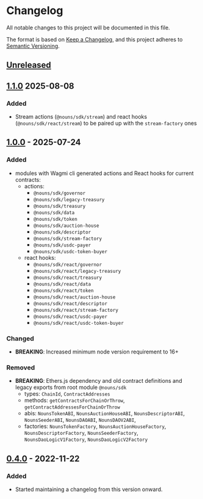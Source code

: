 # Changelog

All notable changes to this project will be documented in this file.

The format is based on [Keep a Changelog](https://keepachangelog.com/en/1.1.0/),
and this project adheres to [Semantic Versioning](https://semver.org/spec/v2.0.0.html).

## [Unreleased]

## [1.1.0] 2025-08-08

### Added

- Stream actions (`@nouns/sdk/stream`) and react hooks (`@nouns/sdk/react/stream`) to be paired up with the `stream-factory` ones

## [1.0.0] - 2025-07-24

### Added

- modules with Wagmi cli generated actions and React hooks for current contracts:
  - actions:
    - `@nouns/sdk/governor`
    - `@nouns/sdk/legacy-treasury`
    - `@nouns/sdk/treasury`
    - `@nouns/sdk/data`
    - `@nouns/sdk/token`
    - `@nouns/sdk/auction-house`
    - `@nouns/sdk/descriptor`
    - `@nouns/sdk/stream-factory`
    - `@nouns/sdk/usdc-payer`
    - `@nouns/sdk/usdc-token-buyer`
  - react hooks:
    - `@nouns/sdk/react/governor`
    - `@nouns/sdk/react/legacy-treasury`
    - `@nouns/sdk/react/treasury`
    - `@nouns/sdk/react/data`
    - `@nouns/sdk/react/token`
    - `@nouns/sdk/react/auction-house`
    - `@nouns/sdk/react/descriptor`
    - `@nouns/sdk/react/stream-factory`
    - `@nouns/sdk/react/usdc-payer`
    - `@nouns/sdk/react/usdc-token-buyer`

### Changed

- **BREAKING**: Increased minimum node version requirement to 16+

### Removed

- **BREAKING**: Ethers.js dependency and old contract definitions and legacy exports from root module `@nouns/sdk`
  - types: `ChainId`, `ContractAddresses`
  - methods: `getContractsForChainOrThrow`, `getContractAddressesForChainOrThrow`
  - abis: `NounsTokenABI`, `NounsAuctionHouseABI`, `NounsDescriptorABI`, `NounsSeederABI`, `NounsDAOABI`, `NounsDAOV2ABI`,
  - factories: `NounsTokenFactory`, `NounsAuctionHouseFactory`, `NounsDescriptorFactory`, `NounsSeederFactory`, `NounsDaoLogicV1Factory`, `NounsDaoLogicV2Factory`

## [0.4.0] - 2022-11-22

### Added

- Started maintaining a changelog from this version onward.

[Unreleased]: https://github.com/nounsDAO/nouns-monorepo/tree/master/packages/nouns-sdk
[1.1.0]: https://github.com/nounsDAO/nouns-monorepo/tree/967341a4b/packages/nouns-sdk
[1.0.0]: https://github.com/nounsDAO/nouns-monorepo/tree/6e0b43054/packages/nouns-sdk
[0.4.0]: https://github.com/nounsDAO/nouns-monorepo/tree/6e75b03a5/packages/nouns-sdk
